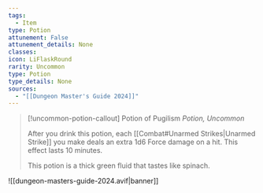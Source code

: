 ```yaml
---
tags:
  - Item
type: Potion
attunement: False
attunement_details: None
classes:
icon: LiFlaskRound
rarity: Uncommon
type: Potion
type_details: None
sources: 
  - "[[Dungeon Master's Guide 2024]]"
---
```

>[!uncommon-potion-callout] Potion of Pugilism
>_Potion, Uncommon_
>
>After you drink this potion, each [[Combat#Unarmed Strikes\|Unarmed Strike]] you make deals an extra 1d6 Force damage on a hit. This effect lasts 10 minutes.
>
>This potion is a thick green fluid that tastes like spinach.
>


![[dungeon-masters-guide-2024.avif|banner]]